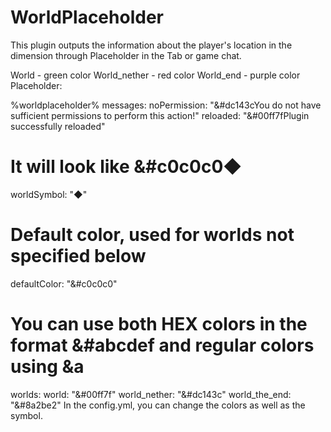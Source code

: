 # WorldPlaceholder

This plugin outputs the information about the player's location in the dimension through Placeholder in the Tab or game chat.

World - green color
World_nether - red color
World_end - purple color
Placeholder:

%worldplaceholder%
messages:
  noPermission: "&#dc143cYou do not have sufficient permissions to perform this action!"
  reloaded: "&#00ff7fPlugin successfully reloaded"

# It will look like &#c0c0c0◆
worldSymbol: "◆"
# Default color, used for worlds not specified below
defaultColor: "&#c0c0c0"

# You can use both HEX colors in the format &#abcdef and regular colors using &a
worlds:
  world: "&#00ff7f"
  world_nether: "&#dc143c"
  world_the_end: "&#8a2be2"
In the config.yml, you can change the colors as well as the symbol.
